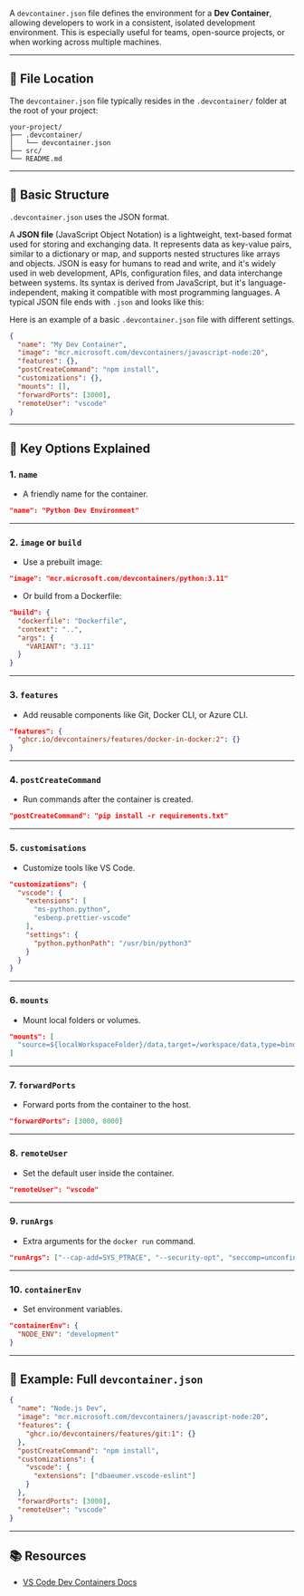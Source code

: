 A `devcontainer.json` file defines the environment for a **Dev Container**, allowing developers to work in a consistent, isolated development environment. This is especially useful for teams, open-source projects, or when working across multiple machines.

---

## 📁 File Location

The `devcontainer.json` file typically resides in the `.devcontainer/` folder at the root of your project:

```
your-project/
├── .devcontainer/
│   └── devcontainer.json
├── src/
└── README.md
```

---

## 🧩 Basic Structure

`.devcontainer.json` uses the JSON format.

A **JSON file** (JavaScript Object Notation) is a lightweight, text-based format used for storing and exchanging data. It represents data as key-value pairs, similar to a dictionary or map, and supports nested structures like arrays and objects. JSON is easy for humans to read and write, and it's widely used in web development, APIs, configuration files, and data interchange between systems. Its syntax is derived from JavaScript, but it's language-independent, making it compatible with most programming languages. A typical JSON file ends with `.json` and looks like this:

Here is an example of a basic `.devcontainer.json` file with different settings.

```Json
{
  "name": "My Dev Container",
  "image": "mcr.microsoft.com/devcontainers/javascript-node:20",
  "features": {},
  "postCreateCommand": "npm install",
  "customizations": {},
  "mounts": [],
  "forwardPorts": [3000],
  "remoteUser": "vscode"
}
```

---

## 🔧 Key Options Explained

### 1. **`name`**

- A friendly name for the container.

```Json
"name": "Python Dev Environment"
```

---

### 2. `image` or `build`

- Use a prebuilt image:

```Json
"image": "mcr.microsoft.com/devcontainers/python:3.11"
```

- Or build from a Dockerfile:

```Json
"build": {
  "dockerfile": "Dockerfile",
  "context": "..",
  "args": {
    "VARIANT": "3.11"
  }
}
```

---

### 3. `features`

- Add reusable components like Git, Docker CLI, or Azure CLI.

```Json
"features": {
  "ghcr.io/devcontainers/features/docker-in-docker:2": {}
}
```

---

### 4. `postCreateCommand`

- Run commands after the container is created.

```Json
"postCreateCommand": "pip install -r requirements.txt"
```

---

### 5. `customisations`

- Customize tools like VS Code.

```Json
"customizations": {
  "vscode": {
    "extensions": [
      "ms-python.python",
      "esbenp.prettier-vscode"
    ],
    "settings": {
      "python.pythonPath": "/usr/bin/python3"
    }
  }
}
```

---

### 6. `mounts`

- Mount local folders or volumes.

```Json
"mounts": [
  "source=${localWorkspaceFolder}/data,target=/workspace/data,type=bind"
]
```

---

### 7. `forwardPorts`

- Forward ports from the container to the host.

```Json
"forwardPorts": [3000, 8000]
```

---

### 8. `remoteUser`

- Set the default user inside the container.

```Json
"remoteUser": "vscode"
```

---

### 9. `runArgs`

- Extra arguments for the `docker run` command.

```Json
"runArgs": ["--cap-add=SYS_PTRACE", "--security-opt", "seccomp=unconfined"]
```

---

### 10. `containerEnv`

- Set environment variables.

```Json
"containerEnv": {
  "NODE_ENV": "development"
}
```

---

## 🧪 Example: Full `devcontainer.json`

```Json
{
  "name": "Node.js Dev",
  "image": "mcr.microsoft.com/devcontainers/javascript-node:20",
  "features": {
    "ghcr.io/devcontainers/features/git:1": {}
  },
  "postCreateCommand": "npm install",
  "customizations": {
    "vscode": {
      "extensions": ["dbaeumer.vscode-eslint"]
    }
  },
  "forwardPorts": [3000],
  "remoteUser": "vscode"
}
```

---

## 📚 Resources

- [VS Code Dev Containers Docs](https://code.visualstudio.com/docs/devcontainers/containers)
